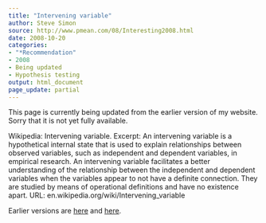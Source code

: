 ```yaml
---
title: "Intervening variable"
author: Steve Simon
source: http://www.pmean.com/08/Interesting2008.html
date: 2008-10-20
categories:
- "*Recommendation"
- 2008
- Being updated
- Hypothesis testing
output: html_document
page_update: partial
---
```

This page is currently being updated from the earlier version of my website. Sorry that it is not yet fully available.

Wikipedia: Intervening variable. Excerpt: An intervening variable is a hypothetical internal state that is used to explain relationships between observed variables, such as independent and dependent variables, in empirical research. An intervening variable facilitates a better understanding of the relationship between the independent and dependent variables when the variables appear to not have a definite connection. They are studied by means of operational definitions and have no existence apart. URL: en.wikipedia.org/wiki/Intervening_variable

<!---More--->

Earlier versions are [here][sim1] and [here][sim2].

[sim1]: http://www.pmean.com/08/Interesting2008.html
[sim2]: http://new.pmean.com/intervening-variable/
